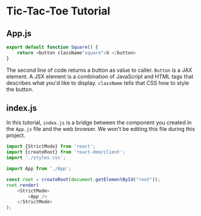 # Tic-Tac-Toe Tutorial 

## App.js

```js
export default function Square() {
    return <button className"square">X </button>
}
```

The second line of code returns a button as value to caller. `Button`
is a JAX element. A JSX element is a combination of JavaScript and HTML tags that describes what
you'd like to display. `className` tells that CSS how to style the button.


## index.js

In this tutorial, `index.js` is a bridge between the component you created in the `App.js` file and the web browser.
We won't be editing this file during this project.

```js
import {StrictMode} from 'react';
import {createRoot} from 'react-dom/client';
import './styles.css';

import App from './App';

const root = createRoot(document.getElementById("root"));
root.render(
    <StrictMode>
        <App />
    </StrictMode>
);
```
